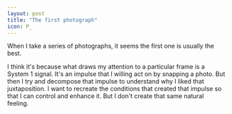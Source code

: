 ```yaml
---
layout: post
title: "The first photograph"
icon: P_
---
```


When I take a series of photographs, it seems the first one is usually the best.

I think it's because what draws my attention to a particular frame is a System 1 signal.  It's an impulse that I willing act on by snapping a photo.  But then I try and decompose that impulse to understand why I liked that juxtaposition.  I want to recreate the conditions that created that impulse so that I can control and enhance it.  But I don't create that same natural feeling.

